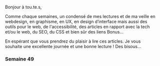 Bonjour à tou.te.s,

Comme chaque semaines, un condensé de mes lectures et de ma veille en webdesign, en graphisme, en UX, en design d’interface mais aussi des outils pour le web, de l'accessibilité, des articles en rapport avec la tech et/ou le web, du SEO, du CSS et bien sûr des liens Bonus...

En espérant que vous prendrez du plaisir à lire ces articles.
Je vous souhaite une excellente journée et une bonne lecture !
Des bisous...

### Semaine 49
